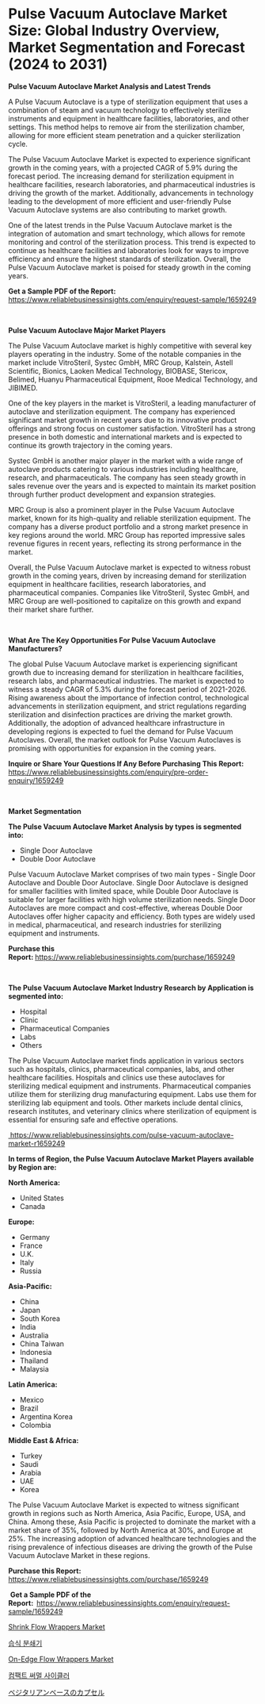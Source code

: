 <p><h1>Pulse Vacuum Autoclave Market Size: Global Industry Overview, Market Segmentation and Forecast (2024 to 2031)</h1></p><p><strong>Pulse Vacuum Autoclave Market Analysis and Latest Trends</strong></p>
<p><p>A Pulse Vacuum Autoclave is a type of sterilization equipment that uses a combination of steam and vacuum technology to effectively sterilize instruments and equipment in healthcare facilities, laboratories, and other settings. This method helps to remove air from the sterilization chamber, allowing for more efficient steam penetration and a quicker sterilization cycle.</p><p>The Pulse Vacuum Autoclave Market is expected to experience significant growth in the coming years, with a projected CAGR of 5.9% during the forecast period. The increasing demand for sterilization equipment in healthcare facilities, research laboratories, and pharmaceutical industries is driving the growth of the market. Additionally, advancements in technology leading to the development of more efficient and user-friendly Pulse Vacuum Autoclave systems are also contributing to market growth.</p><p>One of the latest trends in the Pulse Vacuum Autoclave market is the integration of automation and smart technology, which allows for remote monitoring and control of the sterilization process. This trend is expected to continue as healthcare facilities and laboratories look for ways to improve efficiency and ensure the highest standards of sterilization. Overall, the Pulse Vacuum Autoclave market is poised for steady growth in the coming years.</p></p>
<p><strong>Get a Sample PDF of the Report:&nbsp;</strong> <a href="https://www.reliablebusinessinsights.com/enquiry/request-sample/1659249">https://www.reliablebusinessinsights.com/enquiry/request-sample/1659249</a></p>
<p>&nbsp;</p>
<p><strong>Pulse Vacuum Autoclave Major Market Players</strong></p>
<p><p>The Pulse Vacuum Autoclave market is highly competitive with several key players operating in the industry. Some of the notable companies in the market include VitroSteril, Systec GmbH, MRC Group, Kalstein, Astell Scientific, Bionics, Laoken Medical Technology, BIOBASE, Stericox, Belimed, Huanyu Pharmaceutical Equipment, Rooe Medical Technology, and JIBIMED.</p><p>One of the key players in the market is VitroSteril, a leading manufacturer of autoclave and sterilization equipment. The company has experienced significant market growth in recent years due to its innovative product offerings and strong focus on customer satisfaction. VitroSteril has a strong presence in both domestic and international markets and is expected to continue its growth trajectory in the coming years.</p><p>Systec GmbH is another major player in the market with a wide range of autoclave products catering to various industries including healthcare, research, and pharmaceuticals. The company has seen steady growth in sales revenue over the years and is expected to maintain its market position through further product development and expansion strategies.</p><p>MRC Group is also a prominent player in the Pulse Vacuum Autoclave market, known for its high-quality and reliable sterilization equipment. The company has a diverse product portfolio and a strong market presence in key regions around the world. MRC Group has reported impressive sales revenue figures in recent years, reflecting its strong performance in the market.</p><p>Overall, the Pulse Vacuum Autoclave market is expected to witness robust growth in the coming years, driven by increasing demand for sterilization equipment in healthcare facilities, research laboratories, and pharmaceutical companies. Companies like VitroSteril, Systec GmbH, and MRC Group are well-positioned to capitalize on this growth and expand their market share further.</p></p>
<p>&nbsp;</p>
<p><strong>What Are The Key Opportunities For Pulse Vacuum Autoclave Manufacturers?</strong></p>
<p><p>The global Pulse Vacuum Autoclave market is experiencing significant growth due to increasing demand for sterilization in healthcare facilities, research labs, and pharmaceutical industries. The market is expected to witness a steady CAGR of 5.3% during the forecast period of 2021-2026. Rising awareness about the importance of infection control, technological advancements in sterilization equipment, and strict regulations regarding sterilization and disinfection practices are driving the market growth. Additionally, the adoption of advanced healthcare infrastructure in developing regions is expected to fuel the demand for Pulse Vacuum Autoclaves. Overall, the market outlook for Pulse Vacuum Autoclaves is promising with opportunities for expansion in the coming years.</p></p>
<p><strong>Inquire or Share Your Questions If Any Before Purchasing This Report:</strong> <a href="https://www.reliablebusinessinsights.com/enquiry/pre-order-enquiry/1659249">https://www.reliablebusinessinsights.com/enquiry/pre-order-enquiry/1659249</a></p>
<p>&nbsp;</p>
<p><strong>Market Segmentation</strong></p>
<p><strong>The Pulse Vacuum Autoclave Market Analysis by types is segmented into:</strong></p>
<p><ul><li>Single Door Autoclave</li><li>Double Door Autoclave</li></ul></p>
<p><p>Pulse Vacuum Autoclave Market comprises of two main types - Single Door Autoclave and Double Door Autoclave. Single Door Autoclave is designed for smaller facilities with limited space, while Double Door Autoclave is suitable for larger facilities with high volume sterilization needs. Single Door Autoclaves are more compact and cost-effective, whereas Double Door Autoclaves offer higher capacity and efficiency. Both types are widely used in medical, pharmaceutical, and research industries for sterilizing equipment and instruments.</p></p>
<p><strong>Purchase this Report:&nbsp;</strong><a href="https://www.reliablebusinessinsights.com/purchase/1659249">https://www.reliablebusinessinsights.com/purchase/1659249</a></p>
<p>&nbsp;</p>
<p><strong>The Pulse Vacuum Autoclave Market Industry Research by Application is segmented into:</strong></p>
<p><ul><li>Hospital</li><li>Clinic</li><li>Pharmaceutical Companies</li><li>Labs</li><li>Others</li></ul></p>
<p><p>The Pulse Vacuum Autoclave market finds application in various sectors such as hospitals, clinics, pharmaceutical companies, labs, and other healthcare facilities. Hospitals and clinics use these autoclaves for sterilizing medical equipment and instruments. Pharmaceutical companies utilize them for sterilizing drug manufacturing equipment. Labs use them for sterilizing lab equipment and tools. Other markets include dental clinics, research institutes, and veterinary clinics where sterilization of equipment is essential for ensuring safe and effective operations.</p></p>
<p><a href="https://www.reliablebusinessinsights.com/pulse-vacuum-autoclave-market-r1659249">&nbsp;https://www.reliablebusinessinsights.com/pulse-vacuum-autoclave-market-r1659249</a></p>
<p><strong>In terms of Region, the Pulse Vacuum Autoclave Market Players available by Region are:</strong></p>
<p>
    <p> <strong> North America: </strong>
        <ul>
            <li>United States</li>
            <li>Canada</li>
        </ul>
        </p> 
    <p> <strong> Europe: </strong>
        <ul>
            <li>Germany</li>
            <li>France</li>
            <li>U.K.</li>
            <li>Italy</li>
            <li>Russia</li>
        </ul>
        </p> 
    <p> <strong> Asia-Pacific: </strong>
        <ul>
            <li>China</li>
            <li>Japan</li>
            <li>South Korea</li>
            <li>India</li>
            <li>Australia</li>
            <li>China Taiwan</li>
            <li>Indonesia</li>
            <li>Thailand</li>
            <li>Malaysia</li>
        </ul>
        </p> 
    <p> <strong> Latin America: </strong>
        <ul>
            <li>Mexico</li>
            <li>Brazil</li>
            <li>Argentina Korea</li>
            <li>Colombia</li>
        </ul>
        </p> 
    <p> <strong> Middle East & Africa: </strong>
        <ul>
            <li>Turkey</li>
            <li>Saudi</li>
            <li>Arabia</li>
            <li>UAE</li>
            <li>Korea</li>
        </ul>
    </p>
    </p>
<p><p>The Pulse Vacuum Autoclave Market is expected to witness significant growth in regions such as North America, Asia Pacific, Europe, USA, and China. Among these, Asia Pacific is projected to dominate the market with a market share of 35%, followed by North America at 30%, and Europe at 25%. The increasing adoption of advanced healthcare technologies and the rising prevalence of infectious diseases are driving the growth of the Pulse Vacuum Autoclave Market in these regions.</p></p>
<p><strong>Purchase this Report: </strong><a href="https://www.reliablebusinessinsights.com/purchase/1659249">https://www.reliablebusinessinsights.com/purchase/1659249</a></p>
<p>&nbsp;<strong>Get a Sample PDF of the Report:&nbsp;&nbsp;</strong><a href="https://www.reliablebusinessinsights.com/enquiry/request-sample/1659249">https://www.reliablebusinessinsights.com/enquiry/request-sample/1659249</a></p>
<p><strong></strong></p>
<p><p><a href="https://github.com/lsapaaep8/Market-Research-Report-List-1/blob/main/shrink-flow-wrappers-market.md">Shrink Flow Wrappers Market</a></p><p><a href="https://github.com/rick7624/Market-Research-Report-List-2/blob/main/7381718180748.md">습식 분쇄기</a></p><p><a href="https://github.com/qrkceaah30/Market-Research-Report-List-1/blob/main/on-edge-flow-wrappers-market.md">On-Edge Flow Wrappers Market</a></p><p><a href="https://github.com/mduzzalmduzzal601/Market-Research-Report-List-1/blob/main/4756529180749.md">컴팩트 써멀 사이클러</a></p><p><a href="https://github.com/VinceMarvin1/Market-Research-Report-List-1/blob/main/7311879167413.md">ベジタリアンベースのカプセル</a></p></p>